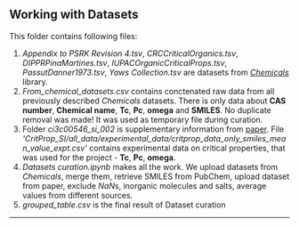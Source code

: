 ## Working with Datasets

This folder contains following files:
1. *Appendix to PSRK Revision 4.tsv*, *CRCCriticalOrganics.tsv*, *DIPPRPinaMartines.tsv*, *IUPACOrganicCriticalProps.tsv*, *PassutDanner1973.tsv*, *Yaws Collection.tsv* are datasets from [*Chemicals*](https://chemicals.readthedocs.io/index.html) library. 
2. *From_chemical_datasets.csv* contains conctenated raw data from all previously described *Chemicals* datasets. There is only data about **CAS number**, **Chemical name**, **Tc**, **Pc**, **omega** and **SMILES**. No duplicate removal was made! It was used as temporary file during curation. 
3. Folder *ci3c00546_si_002* is supplementary information from [paper](https://pubs.acs.org/doi/abs/10.1021/acs.jcim.3c00546). File *'CritProp_SI/all_data/experimental_data/critprop_data_only_smiles_mean_value_expt.csv'* contains experimental data on critical properties, that was used for the project - **Tc**, **Pc**, **omega**. 
4. *Datasets curation.ipynb* makes all the work. We upload datasets from *Chemicals*, merge them, retrieve SMILES from PubChem, upload dataset from paper, exclude *NaN*s, inorganic molecules and salts, average values from different sources.
5. *grouped_table.csv* is the final result of Dataset curation

---